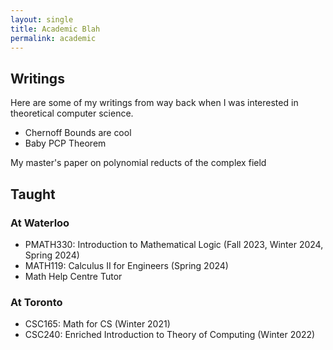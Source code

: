 ```yaml
---
layout: single
title: Academic Blah
permalink: academic
---
```


## Writings

Here are some of my writings from way back when I was interested in theoretical computer science.
- Chernoff Bounds are cool <a href="/assets/Chernoff_Bounds.pdf" class=".btn .btn--primary fa fa-file-pdf" style="color: red"></a>
- Baby PCP Theorem <a href="/assets/MAT495__PCP_Theorem.pdf" class=".btn .btn--primary fa fa-file-pdf" style="color: red"></a>

My master's paper on polynomial reducts of the complex field <a href="/assets/MastersPaper.pdf" class=".btn .btn--primary fa fa-file-pdf" style="color: red"></a>

## Taught
### At Waterloo
- PMATH330: Introduction to Mathematical Logic (Fall 2023, Winter 2024, Spring 2024)
- MATH119: Calculus II for Engineers (Spring 2024)
- Math Help Centre Tutor

### At Toronto
- CSC165: Math for CS (Winter 2021)
- CSC240: Enriched Introduction to Theory of Computing (Winter 2022)
